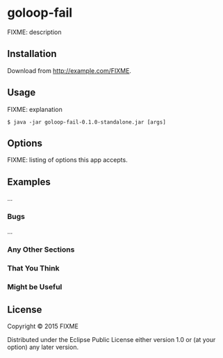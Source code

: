 # goloop-fail

FIXME: description

## Installation

Download from http://example.com/FIXME.

## Usage

FIXME: explanation

    $ java -jar goloop-fail-0.1.0-standalone.jar [args]

## Options

FIXME: listing of options this app accepts.

## Examples

...

### Bugs

...

### Any Other Sections
### That You Think
### Might be Useful

## License

Copyright © 2015 FIXME

Distributed under the Eclipse Public License either version 1.0 or (at
your option) any later version.
